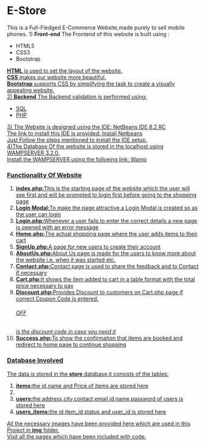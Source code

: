 <h1 style=""color:red;">E-Store</h1>
 This is a Full-Fledged E-Commerce Website,made purely to sell mobile phones.
 1) <b>Front-end</b>
   The Frontend of this website is built using :
  <ul>
    <li>HTML5</li>
    <li>CSS3</li>
    <li>Bootstrap</li>
  </ul>
  <b><u>HTML<u></b> is used to set the layout of the website.<br/>
  <b><u>CSS<u></b> makes our website more beautiful.<br/>
  <b><u>Bootstrap<u></b> supports CSS by simplifying the task to create a visually appealing website.<br/>
  2) <b>Backend</b>                    
   The Backend validation is performed using:
   <ul>
     <li>SQL</li>
     <li>PHP</li>
   </ul>
  3) The Website is designed using the IDE:
                       NetBeans IDE 8.2 RC<br/>
                       The link to install this IDE is provided: <a href="https://netbeans.org/community/releases/82/install.html">Install Netbeans</a><br/>
                       Just Follow the steps mentioned to install the IDE setup.<br/>
  4)The Database Of the website is stored in the localhost using WAMPSERVER 3.2.0.<br/>
                       Install the WAMPSERVER using the folloeing link: <a href="https://www.wampserver.com/en/download-wampserver-64bits/">Wamp</a>
                                                                                                                                           
  <h3>Functionality Of Website</h3>
  <ol>
  <li><b>index.php:</b>This is the starting page of the website,which the user will see first,and will be prompted to login first before going to the shopping page</li>
  <li><b>Login Modal:</b>To make the page attractive,a Login Modal is created so as the user can login</li>
  <li><b>Login.php:</b>Whenever a user fails to enter the correct details a new page is opened with an error message</li>
  <li><b>Home.php:</b>The actual shopping page where the user adds items to their cart</li>
  <li><b>SignUp.php:</b>A page for new users to create their account</li>
  <li><b>AboutUs.php:</b>About Us page is made for the users to know more about the website i.e. when it was started etc.</li>
  <li><b>Contact.php:</b>Contact page is used to share the feedback and to Contact if necessary</li>
  <li><b>Cart.php:</b>It shows the item added to cart in a table format with the total price necessary to pay</li>
  <li><b>Discount.php:</b>Provides Discount to customers on Cart.php page,if correct Coupon Code is entered.<h6>OFF</h6><i>is the discount code,in case you need it</i></li>
  <li><b>Success.php:</b>To show the confirmation that items are booked and redirect to home page to continue shopping</li>
  </ol>
  <h3>Database Involved</h3>
  The data is stored in the <b>store</b> database,it consists of the tables:
  <ol>
  <li><b>items:</b>the id,name and Price of items are stored here<li>
  <li><b>users:</b>the address,city,contact,email,id,name,password of users is stored here</li>
  <li><b>users_items:</b>the id,item_id,status and user_id is stored here</li>
  </ol>
  All the necessary images have been provided here,which are used in this Project in <b>img</b> folder.<br/>
  Visit all the pages which have been included with code.
  
  
    
                                                                                                                                  
                       
                       
                       
  

